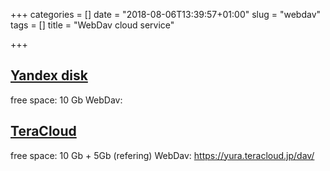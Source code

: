 +++
categories = []
date = "2018-08-06T13:39:57+01:00"
slug = "webdav"
tags = []
title = "WebDav cloud service"

+++

## [Yandex disk](https://disk.yandex.com)

free space: 10 Gb
WebDav: 


## [TeraCloud](https://teracloud.jp)

free space: 10 Gb + 5Gb (refering)
WebDav: https://yura.teracloud.jp/dav/